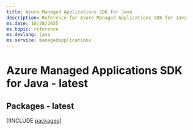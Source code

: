 ```yaml
---
title: Azure Managed Applications SDK for Java
description: Reference for Azure Managed Applications SDK for Java
ms.date: 10/28/2025
ms.topic: reference
ms.devlang: java
ms.service: managedapplications
---
```

# Azure Managed Applications SDK for Java - latest
## Packages - latest
[!INCLUDE [packages](managed-applications-index.md)]